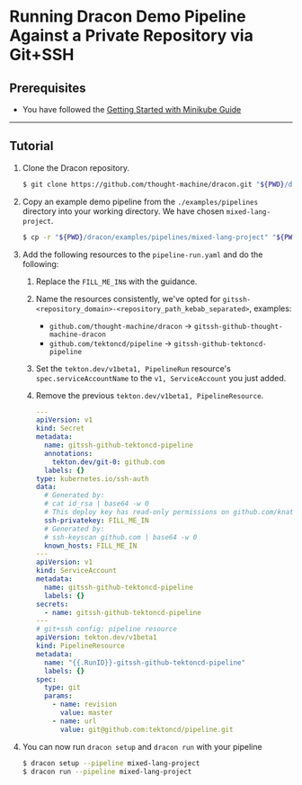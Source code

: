 # Running Dracon Demo Pipeline Against a Private Repository via Git+SSH

## Prerequisites

- You have followed the [Getting Started with Minikube Guide](/docs/getting-started/minikube.md)

---

## Tutorial

1. Clone the Dracon repository.

   ```bash
   $ git clone https://github.com/thought-machine/dracon.git "${PWD}/dracon"
   ```

2. Copy an example demo pipeline from the `./examples/pipelines` directory into your working directory. We have chosen `mixed-lang-project`.

   ```bash
   $ cp -r "${PWD}/dracon/examples/pipelines/mixed-lang-project" "${PWD}"
   ```

3. Add the following resources to the `pipeline-run.yaml` and do the following:

   1. Replace the `FILL_ME_IN`s with the guidance.
   2. Name the resources consistently, we've opted for `gitssh-<repository_domain>-<repository_path_kebab_separated>`, examples:
      - `github.com/thought-machine/dracon` -> `gitssh-github-thought-machine-dracon`
      - `github.com/tektoncd/pipeline` -> `gitssh-github-tektoncd-pipeline`
   3. Set the `tekton.dev/v1beta1, PipelineRun` resource's `spec.serviceAccountName` to the `v1, ServiceAccount` you just added.
   4. Remove the previous `tekton.dev/v1beta1, PipelineResource`.

      ```yaml
      ---
      apiVersion: v1
      kind: Secret
      metadata:
        name: gitssh-github-tektoncd-pipeline
        annotations:
          tekton.dev/git-0: github.com
        labels: {}
      type: kubernetes.io/ssh-auth
      data:
        # Generated by:
        # cat id_rsa | base64 -w 0
        # This deploy key has read-only permissions on github.com/knative/build
        ssh-privatekey: FILL_ME_IN
        # Generated by:
        # ssh-keyscan github.com | base64 -w 0
        known_hosts: FILL_ME_IN
      ---
      apiVersion: v1
      kind: ServiceAccount
      metadata:
        name: gitssh-github-tektoncd-pipeline
        labels: {}
      secrets:
        - name: gitssh-github-tektoncd-pipeline
      ---
      # git+ssh config: pipeline resource
      apiVersion: tekton.dev/v1beta1
      kind: PipelineResource
      metadata:
        name: "{{.RunID}}-gitssh-github-tektoncd-pipeline"
        labels: {}
      spec:
        type: git
        params:
          - name: revision
            value: master
          - name: url
            value: git@github.com:tektoncd/pipeline.git
      ```

4. You can now run `dracon setup` and `dracon run` with your pipeline

   ```bash
   $ dracon setup --pipeline mixed-lang-project
   $ dracon run --pipeline mixed-lang-project
   ```
